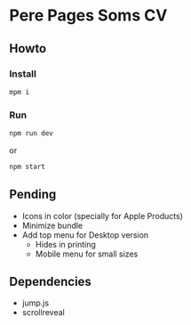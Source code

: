 # Pere Pages Soms CV

## Howto

### Install

```bash
mpm i
```

### Run

```bash
npm run dev
```

or

```bash
npm start
```

## Pending

+ Icons in color (specially for Apple Products)
+ Minimize bundle
+ Add top menu for Desktop version
    + Hides in printing
    + Mobile menu for small sizes

## Dependencies

+ jump.js
+ scrollreveal